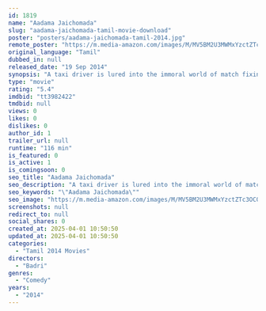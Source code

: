 ```yaml
---
id: 1819
name: "Aadama Jaichomada"
slug: "aadama-jaichomada-tamil-movie-download"
poster: "posters/aadama-jaichomada-tamil-2014.jpg"
remote_poster: "https://m.media-amazon.com/images/M/MV5BM2U3MWMxYzctZTc3OC00N2E4LWFlOTktMjQxYTliZmEyMmY4XkEyXkFqcGdeQXVyMTEzNzg0Mjkx._V1_SX300.jpg"
original_language: "Tamil"
dubbed_in: null
released_date: "19 Sep 2014"
synopsis: "A taxi driver is lured into the immoral world of match fixing."
type: "movie"
rating: "5.4"
imdbid: "tt3982422"
tmdbid: null
views: 0
likes: 0
dislikes: 0
author_id: 1
trailer_url: null
runtime: "116 min"
is_featured: 0
is_active: 1
is_comingsoon: 0
seo_title: "Aadama Jaichomada"
seo_description: "A taxi driver is lured into the immoral world of match fixing."
seo_keywords: "\"Aadama Jaichomada\""
seo_image: "https://m.media-amazon.com/images/M/MV5BM2U3MWMxYzctZTc3OC00N2E4LWFlOTktMjQxYTliZmEyMmY4XkEyXkFqcGdeQXVyMTEzNzg0Mjkx._V1_SX300.jpg"
screenshots: null
redirect_to: null
social_shares: 0
created_at: 2025-04-01 10:50:50
updated_at: 2025-04-01 10:50:50
categories:
  - "Tamil 2014 Movies"
directors:
  - "Badri"
genres:
  - "Comedy"
years:
  - "2014"
---
```

